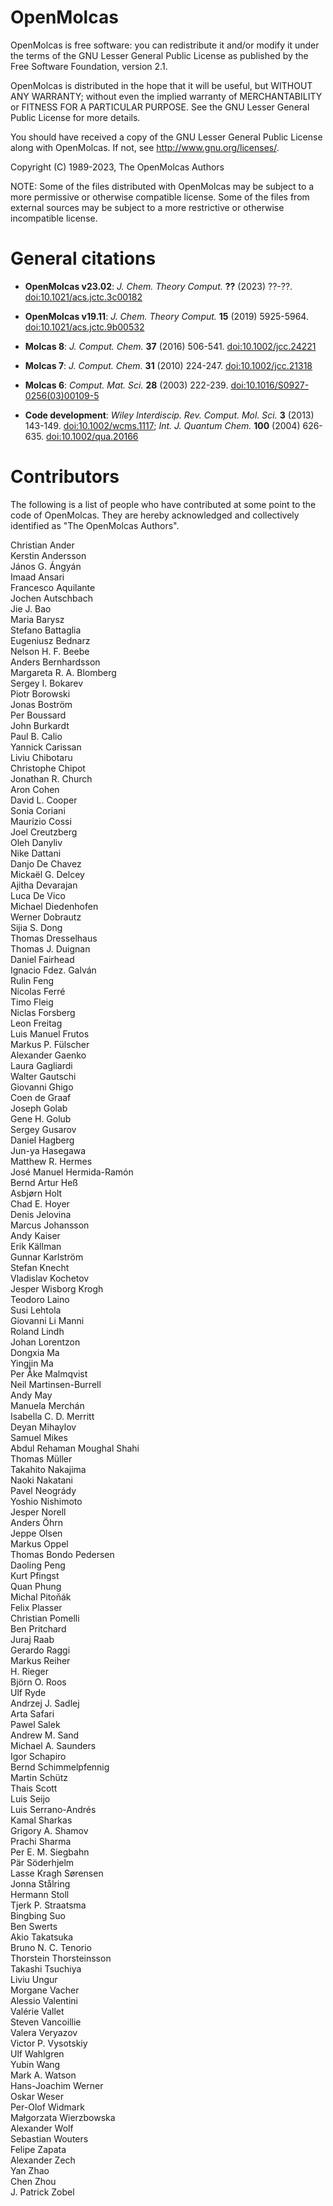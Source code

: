 OpenMolcas
==========

OpenMolcas is free software: you can redistribute it and/or modify it
under the terms of the GNU Lesser General Public License as published by
the Free Software Foundation, version 2.1.

OpenMolcas is distributed in the hope that it will be useful, but
WITHOUT ANY WARRANTY; without even the implied warranty of
MERCHANTABILITY or FITNESS FOR A PARTICULAR PURPOSE. See the GNU Lesser
General Public License for more details.

You should have received a copy of the GNU Lesser General Public License
along with OpenMolcas. If not, see <http://www.gnu.org/licenses/>.

Copyright (C) 1989-2023, The OpenMolcas Authors


NOTE: Some of the files distributed with OpenMolcas may be subject to a more
permissive or otherwise compatible license. Some of the files from external
sources may be subject to a more restrictive or otherwise incompatible license.


General citations
=================

* **OpenMolcas v23.02**:
  *J. Chem. Theory Comput.* **??** (2023) ??-??. [doi:10.1021/acs.jctc.3c00182](https://doi.org/10.1021/acs.jctc.3c00182)

* **OpenMolcas v19.11**:
  *J. Chem. Theory Comput.* **15** (2019) 5925-5964. [doi:10.1021/acs.jctc.9b00532](https://doi.org/10.1021/acs.jctc.9b00532)

* **Molcas 8**:
  *J. Comput. Chem.* **37** (2016) 506-541. [doi:10.1002/jcc.24221](https://doi.org/10.1002/jcc.24221)

* **Molcas 7**:
  *J. Comput. Chem.* **31** (2010) 224-247. [doi:10.1002/jcc.21318](https://doi.org/10.1002/jcc.21318)

* **Molcas 6**:
  *Comput. Mat. Sci.* **28** (2003) 222-239. [doi:10.1016/S0927-0256(03)00109-5](https://doi.org/10.1016/S0927-0256(03)00109-5)

* **Code development**:
  *Wiley Interdiscip. Rev. Comput. Mol. Sci.* **3** (2013) 143-149. [doi:10.1002/wcms.1117](https://doi.org/10.1002/wcms.1117);
  *Int. J. Quantum Chem.* **100** (2004) 626-635. [doi:10.1002/qua.20166](https://doi.org/10.1002/qua.20166)


Contributors
============

The following is a list of people who have contributed at some point to the
code of OpenMolcas. They are hereby acknowledged and collectively identified as
"The OpenMolcas Authors".

Christian Ander  
Kerstin Andersson  
János G. Ángyán  
Imaad Ansari  
Francesco Aquilante  
Jochen Autschbach  
Jie J. Bao  
Maria Barysz  
Stefano Battaglia  
Eugeniusz Bednarz  
Nelson H. F. Beebe  
Anders Bernhardsson  
Margareta R. A. Blomberg  
Sergey I. Bokarev  
Piotr Borowski  
Jonas Boström  
Per Boussard  
John Burkardt  
Paul B. Calio  
Yannick Carissan  
Liviu Chibotaru  
Christophe Chipot  
Jonathan R. Church  
Aron Cohen  
David L. Cooper  
Sonia Coriani  
Maurizio Cossi  
Joel Creutzberg  
Oleh Danyliv  
Nike Dattani  
Danjo De Chavez  
Mickaël G. Delcey  
Ajitha Devarajan  
Luca De Vico  
Michael Diedenhofen  
Werner Dobrautz  
Sijia S. Dong  
Thomas Dresselhaus  
Thomas J. Duignan  
Daniel Fairhead  
Ignacio Fdez. Galván  
Rulin Feng  
Nicolas Ferré  
Timo Fleig  
Niclas Forsberg  
Leon Freitag  
Luis Manuel Frutos  
Markus P. Fülscher  
Alexander Gaenko  
Laura Gagliardi  
Walter Gautschi  
Giovanni Ghigo  
Coen de Graaf  
Joseph Golab  
Gene H. Golub  
Sergey Gusarov  
Daniel Hagberg  
Jun-ya Hasegawa  
Matthew R. Hermes  
José Manuel Hermida-Ramón  
Bernd Artur Heß  
Asbjørn Holt  
Chad E. Hoyer  
Denis Jelovina  
Marcus Johansson  
Andy Kaiser  
Erik Källman  
Gunnar Karlström  
Stefan Knecht  
Vladislav Kochetov  
Jesper Wisborg Krogh  
Teodoro Laino  
Susi Lehtola  
Giovanni Li Manni  
Roland Lindh  
Johan Lorentzon  
Dongxia Ma  
Yingjin Ma  
Per Åke Malmqvist  
Neil Martinsen-Burrell  
Andy May  
Manuela Merchán  
Isabella C. D. Merritt  
Deyan Mihaylov  
Samuel Mikes  
Abdul Rehaman Moughal Shahi  
Thomas Müller  
Takahito Nakajima  
Naoki Nakatani  
Pavel Neogrády  
Yoshio Nishimoto  
Jesper Norell  
Anders Öhrn  
Jeppe Olsen  
Markus Oppel  
Thomas Bondo Pedersen  
Daoling Peng  
Kurt Pfingst  
Quan Phung  
Michal Pitoňák  
Felix Plasser  
Christian Pomelli  
Ben Pritchard  
Juraj Raab  
Gerardo Raggi  
Markus Reiher  
H. Rieger  
Björn O. Roos  
Ulf Ryde  
Andrzej J. Sadlej  
Arta Safari  
Pawel Salek  
Andrew M. Sand  
Michael A. Saunders  
Igor Schapiro  
Bernd Schimmelpfennig  
Martin Schütz  
Thais Scott  
Luis Seijo  
Luis Serrano-Andrés  
Kamal Sharkas  
Grigory A. Shamov  
Prachi Sharma  
Per E. M. Siegbahn  
Pär Söderhjelm  
Lasse Kragh Sørensen  
Jonna Stålring  
Hermann Stoll  
Tjerk P. Straatsma  
Bingbing Suo  
Ben Swerts  
Akio Takatsuka  
Bruno N. C. Tenorio  
Thorstein Thorsteinsson  
Takashi Tsuchiya  
Liviu Ungur  
Morgane Vacher  
Alessio Valentini  
Valérie Vallet  
Steven Vancoillie  
Valera Veryazov  
Victor P. Vysotskiy  
Ulf Wahlgren  
Yubin Wang  
Mark A. Watson  
Hans-Joachim Werner  
Oskar Weser  
Per-Olof Widmark  
Małgorzata Wierzbowska  
Alexander Wolf  
Sebastian Wouters  
Felipe Zapata  
Alexander Zech  
Yan Zhao  
Chen Zhou  
J. Patrick Zobel  
